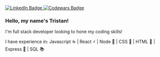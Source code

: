 <div id="badges">
  <a href="https://www.linkedin.com/in/tristan-roscorla-16961326b/">
    <img src="https://img.shields.io/badge/LinkedIn-blue?style=for-the-badge&logo=linkedin&logoColor=white" alt="LinkedIn Badge"/>
  </a>
  <a href="https://www.codewars.com/users/TrisRosco">
    <img src="https://img.shields.io/badge/codewars-orange?style=for-the-badge&logo=codewars&logoColor=orange" alt="Codewars Badge"/>
  </a>
</div>

### Hello, my name's Tristan!

I'm full stack developer looking to hone my coding skills!

I have experience in: Javascript ☕ | React ⚡ | Node 📗 | CSS 🎨 | HTML 📝 | Express 🚅 | SQL 📚
<!--
[![Anurag's GitHub stats](https://github-readme-stats.vercel.app/api?username=trisrosco&count_private=truea&show_icons=true&theme=tokyonight)](https://github.com/anuraghazra/github-readme-stats)


**TrisRosco/TrisRosco** is a ✨ _special_ ✨ repository because its `README.md` (this file) appears on your GitHub profile.

Here are some ideas to get you started:

- 🔭 I’m currently working on ...
- 🌱 I’m currently learning ...
- 👯 I’m looking to collaborate on ...
- 🤔 I’m looking for help with ...
- 💬 Ask me about ...
- 📫 How to reach me: ...
- 😄 Pronouns: ...
- ⚡ Fun fact: ...
-->
